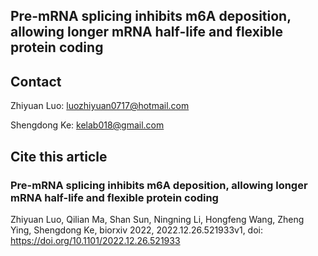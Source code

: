 ## Pre-mRNA splicing inhibits m6A deposition, allowing longer mRNA half-life and flexible protein coding

## Contact
Zhiyuan Luo: luozhiyuan0717@hotmail.com

Shengdong Ke: kelab018@gmail.com

## Cite this article

### Pre-mRNA splicing inhibits m6A deposition, allowing longer mRNA half-life and flexible protein coding
Zhiyuan Luo, Qilian Ma, Shan Sun, Ningning Li, Hongfeng Wang, Zheng Ying, Shengdong Ke, biorxiv 2022, 2022.12.26.521933v1, doi: https://doi.org/10.1101/2022.12.26.521933 

